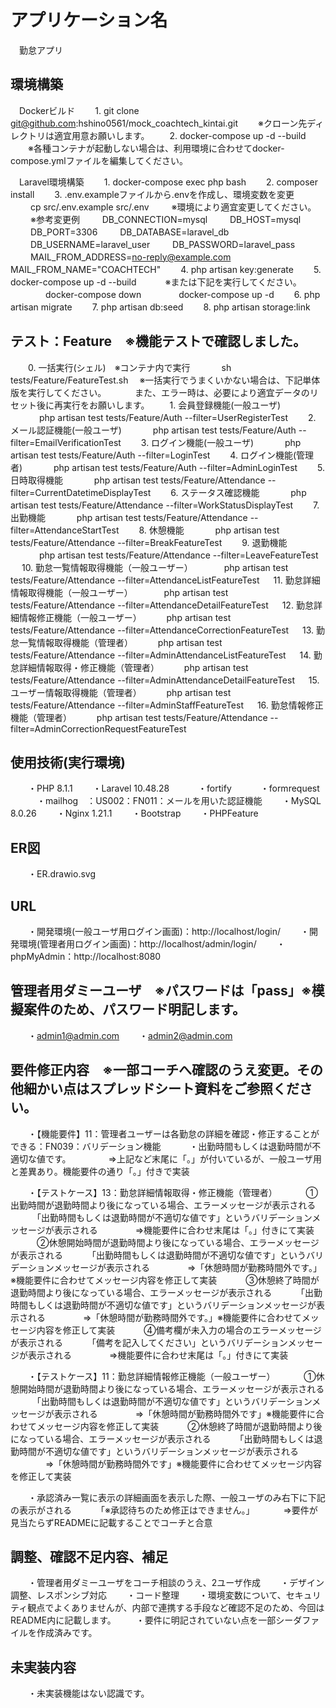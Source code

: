 # アプリケーション名
　勤怠アプリ
## 環境構築
　Dockerビルド
　　1. git clone git@github.com:hshino0561/mock_coachtech_kintai.git
　　※クローン先ディレクトリは適宜用意お願いします。
　　2. docker-compose up -d --build
　　※各種コンテナが起動しない場合は、利用環境に合わせてdocker-compose.ymlファイルを編集してください。

　Laravel環境構築
　　1. docker-compose exec php bash
　　2. composer install
　　3. .env.exampleファイルから.envを作成し、環境変数を変更
　　    cp src/.env.example src/.env
　　    ※環境により適宜変更してください。
　　    ※参考変更例
　　    DB_CONNECTION=mysql
　　    DB_HOST=mysql
　　    DB_PORT=3306
　　    DB_DATABASE=laravel_db
　　    DB_USERNAME=laravel_user
　　    DB_PASSWORD=laravel_pass
　　    
　　    MAIL_FROM_ADDRESS=no-reply@example.com
　　    MAIL_FROM_NAME="COACHTECH"
　　4. php artisan key:generate
　　5. docker-compose up -d --build
　　　※または下記を実行してください。
　　　　docker-compose down
　　　　docker-compose up -d
　　6. php artisan migrate
　　7. php artisan db:seed
　　8. php artisan storage:link

## テスト：Feature　※機能テストで確認しました。
　　0. 一括実行(シェル)　※コンテナ内で実行
　　　 sh tests/Feature/FeatureTest.sh
　※一括実行でうまくいかない場合は、下記単体版を実行してください。
　　　また、エラー時は、必要により適宜データのリセット後に再実行をお願いします。
　　1. 会員登録機能(一般ユーザ)
　　　 php artisan test tests/Feature/Auth --filter=UserRegisterTest
　　2. メール認証機能(一般ユーザ)
　　　 php artisan test tests/Feature/Auth --filter=EmailVerificationTest
　　3. ログイン機能(一般ユーザ)
　　　 php artisan test tests/Feature/Auth --filter=LoginTest
　　4. ログイン機能(管理者)
　　　 php artisan test tests/Feature/Auth --filter=AdminLoginTest
　　5. 日時取得機能
　　　 php artisan test tests/Feature/Attendance --filter=CurrentDatetimeDisplayTest
　　6. ステータス確認機能
　　　 php artisan test tests/Feature/Attendance --filter=WorkStatusDisplayTest
　　7. 出勤機能
　　　 php artisan test tests/Feature/Attendance --filter=AttendanceStartTest
　　8. 休憩機能
　　　 php artisan test tests/Feature/Attendance --filter=BreakFeatureTest
　　9. 退勤機能
　　　 php artisan test tests/Feature/Attendance --filter=LeaveFeatureTest
　  10. 勤怠一覧情報取得機能（一般ユーザー）
　　　 php artisan test tests/Feature/Attendance --filter=AttendanceListFeatureTest
　  11. 勤怠詳細情報取得機能（一般ユーザー）
　　　 php artisan test tests/Feature/Attendance --filter=AttendanceDetailFeatureTest
　  12. 勤怠詳細情報修正機能（一般ユーザー）
　 　  php artisan test tests/Feature/Attendance --filter=AttendanceCorrectionFeatureTest
　  13. 勤怠一覧情報取得機能（管理者）
　 　  php artisan test tests/Feature/Attendance --filter=AdminAttendanceListFeatureTest 
　  14. 勤怠詳細情報取得・修正機能（管理者）
　 　  php artisan test tests/Feature/Attendance --filter=AdminAttendanceDetailFeatureTest
　  15. ユーザー情報取得機能（管理者）
　 　  php artisan test tests/Feature/Attendance --filter=AdminStaffFeatureTest
　  16. 勤怠情報修正機能（管理者）
　 　  php artisan test tests/Feature/Attendance --filter=AdminCorrectionRequestFeatureTest

## 使用技術(実行環境)
　　・PHP 8.1.1
　　・Laravel 10.48.28
　　　・fortify
　　　・formrequest
　　　・mailhog　：US002：FN011：メールを用いた認証機能
　　・MySQL 8.0.26
　　・Nginx 1.21.1
　　・Bootstrap
　　・PHPFeature

## ER図
　　・ER.drawio.svg

## URL
　　・開発環境(一般ユーザ用ログイン画面)：http://localhost/login/
　　・開発環境(管理者用ログイン画面)：http://localhost/admin/login/
　　・phpMyAdmin：http://localhost:8080

## 管理者用ダミーユーザ　※パスワードは「pass」※模擬案件のため、パスワード明記します。
　　・admin1@admin.com
　　・admin2@admin.com

## 要件修正内容　※一部コーチへ確認のうえ変更。その他細かい点はスプレッドシート資料をご参照ください。
　　・【機能要件】11：管理者ユーザーは各勤怠の詳細を確認・修正することができる：FN039：バリデーション機能
　　　・出勤時間もしくは退勤時間が不適切な値です。
　　　　⇒上記など末尾に「。」が付いているが、一般ユーザ用と差異あり。機能要件の通り「。」付きで実装

　　・【テストケース】13：勤怠詳細情報取得・修正機能（管理者）
　　　①出勤時間が退勤時間より後になっている場合、エラーメッセージが表示される
　　　「出勤時間もしくは退勤時間が不適切な値です」というバリデーションメッセージが表示される
　　　　⇒機能要件に合わせ末尾は「。」付きにて実装
　　　②休憩開始時間が退勤時間より後になっている場合、エラーメッセージが表示される
　　　「出勤時間もしくは退勤時間が不適切な値です」というバリデーションメッセージが表示される
　　　　⇒「休憩時間が勤務時間外です。」※機能要件に合わせてメッセージ内容を修正して実装
　　　③休憩終了時間が退勤時間より後になっている場合、エラーメッセージが表示される
　　　「出勤時間もしくは退勤時間が不適切な値です」というバリデーションメッセージが表示される
　　　　⇒「休憩時間が勤務時間外です。」※機能要件に合わせてメッセージ内容を修正して実装
　　　④備考欄が未入力の場合のエラーメッセージが表示される
　　　「備考を記入してください」というバリデーションメッセージが表示される
　　　　⇒機能要件に合わせ末尾は「。」付きにて実装

　　・【テストケース】11：勤怠詳細情報修正機能（一般ユーザー）
　　　①休憩開始時間が退勤時間より後になっている場合、エラーメッセージが表示される
　　　「出勤時間もしくは退勤時間が不適切な値です」というバリデーションメッセージが表示される
　　　　⇒「休憩時間が勤務時間外です」※機能要件に合わせてメッセージ内容を修正して実装
　　　②休憩終了時間が退勤時間より後になっている場合、エラーメッセージが表示される
　　　「出勤時間もしくは退勤時間が不適切な値です」というバリデーションメッセージが表示される
　　　　⇒「休憩時間が勤務時間外です」※機能要件に合わせてメッセージ内容を修正して実装

　　・承認済み一覧に表示の詳細画面を表示した際、一般ユーザのみ右下に下記の表示がされる
　　　「※承認待ちのため修正はできません。」
　　　⇒要件が見当たらずREADMEに記載することでコーチと合意

## 調整、確認不足内容、補足
　　・管理者用ダミーユーザをコーチ相談のうえ、2ユーザ作成
　　・デザイン調整、レスポンシブ対応
　　・コード整理
　　・環境変数について、セキュリティ観点でよくありませんが、内部で連携する手段など確認不足のため、今回はREADME内に記載します。
　　・要件に明記されていない点を一部シーダファイルを作成済みです。

## 未実装内容
　　・未実装機能はない認識です。
